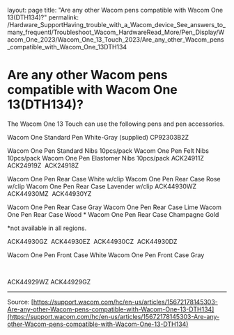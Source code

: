 layout: page
title: "Are any other Wacom pens compatible with Wacom One 13(DTH134)?"
permalink: /Hardware_SupportHaving_trouble_with_a_Wacom_device_See_answers_to_many_frequentl/Troubleshoot_Wacom_HardwareRead_More/Pen_Display/Wacom_One_2023/Wacom_One_13_Touch_2023/Are_any_other_Wacom_pens_compatible_with_Wacom_One_13DTH134

# Are any other Wacom pens compatible with Wacom One 13(DTH134)?

The Wacom One 13 Touch can use the following pens and pen accessories.




Wacom One Standard Pen White-Gray
(supplied)
CP92303B2Z









Wacom One Pen Standard Nibs 10pcs/pack
Wacom One Pen Felt Nibs 10pcs/pack
Wacom One Pen Elastomer Nibs 10pcs/pack
ACK24911Z 
ACK24919Z 
ACK24918Z 









Wacom One Pen Rear Case White w/clip
Wacom One Pen Rear Case Rose w/clip
Wacom One Pen Rear Case Lavender w/clip
ACK44930WZ 
ACK44930MZ 
ACK44930YZ 












Wacom One Pen Rear Case Gray
Wacom One Pen Rear Case Lime
Wacom One Pen Rear Case Wood *
Wacom One Pen Rear Case Champagne Gold


*not available in all regions. 




ACK44930GZ 
ACK44930EZ 
ACK44930CZ 
ACK44930DZ 













Wacom One Pen Front Case White
Wacom One Pen Front Case Gray


 

ACK44929WZ
ACK44929GZ

---
Source: [https://support.wacom.com/hc/en-us/articles/15672178145303-Are-any-other-Wacom-pens-compatible-with-Wacom-One-13-DTH134](https://support.wacom.com/hc/en-us/articles/15672178145303-Are-any-other-Wacom-pens-compatible-with-Wacom-One-13-DTH134)
